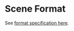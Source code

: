 # Scene Format

See [format specification here](https://computer-graphics-course.github.io/scene-format/).